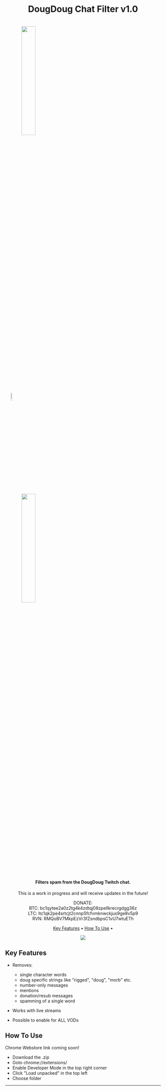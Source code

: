 <h1 align="center">
DougDoug Chat Filter v1.0
</h1>
<h1 align="center">
  <img src="https://i.ibb.co/4d7x1Fr/before.gif" style="float: left; width: 30%; margin-right: 100%; margin-bottom: 0.5em;">
  <img src="https://i.ibb.co/3N1Qb1x/arrow-1.png" style="float: left; width: 8%; margin-right: 100%; margin-bottom: 0.5em;">
  <img src="https://i.ibb.co/1LKPkFq/after.gif" style="float: left; width: 30%; margin-right: 100%; margin-bottom: 0.5em;">
  <p style="clear: both;">
  <br>
</h1>

<h4 align="center">Filters spam from the DougDoug Twitch chat.</h4>
<p align="center">
This is a work in progress and will receive updates in the future!
</p>
<p align="center">
DONATE:<br>
BTC:
bc1qytee2a0z2tg4k4zdtqj08zpellkrecrgdgg36z<br>
LTC:
ltc1qk2pe4srtcjt2cnnp5fcfvmknwckjus9ge8v5p9<br>
RVN:
RMQoBV7MkpEzVr3fZsndbpsC1vU7wtuETh<br>
</p>

<p align="center">
  <a href="#key-features">Key Features</a> •
  <a href="#how-to-use">How To Use</a> •
</p>


<p align="center">
  <img src="https://i.ibb.co/K6mF9Q3/ui.png"> 
</p>


## Key Features

* Removes: 
  - single character words
  - doug specific strings like "rigged", "doug", "morb" etc.
  - number-only messages
  - mentions
  - donation/resub messages
  - spamming of a single word
  
* Works with live streams
* Possible to enable for ALL VODs

## How To Use

Chrome Webstore link coming soon!

* Download the .zip
* Goto chrome://extensions/
* Enable Developer Mode in the top right corner
* Click "Load unpacked" in the top left
* Choose folder




---


